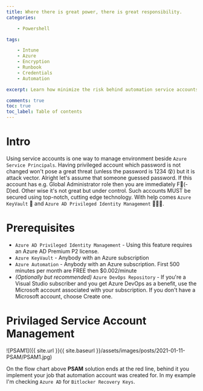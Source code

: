 ```yaml
---
title: Where there is great power, there is great responsibility.
categories:

    - Powershell

tags:

    - Intune
    - Azure
    - Encryption
    - Runbook
    - Credentials
    - Automation

excerpt: Learn how minimize the risk behind automation service accounts 

comments: true
toc: true
toc_label: Table of contents
---
```


# Intro

Using service accounts is one way to manage environment beside `Azure Service Principals`.
Having privileged account which password is not changed won't pose a great threat (unless the password is 1234 😵) but it is attack vector.
Alright let's assume that someone guessed password.
If this account has e.g. Global Administrator role then you are immediately F🦆(-D)ed.
Other wise it's not great but under control.
Such accounts MUST be secured using top-notch, cutting edge technology.
With help comes `Azure KeyVault` 🔐 and  `Azure AD Privileged Identity Management` 👮🏻‍♂️.

# Prerequisites

* `Azure AD Privileged Identity Management` - Using this feature requires an Azure AD Premium P2 license.
* `Azure KeyVault` - Anybody with an Azure subscription
* `Azure Automation` - Anybody with an Azure subscription. First 500 minutes per month are FREE then $0.002/minute
* *(Optionally but recommended)* `Azure DevOps Repository` - If you're a Visual Studio subscriber and you get Azure DevOps as a benefit, use the Microsoft account associated with your subscription.
If you don't have a Microsoft account, choose Create one.

# Privilaged Service Account Management

![PSAM1]({{ site.url }}{{ site.baseurl }}/assets/images/posts/2021-01-11-PSAM/PSAM1.jpg)

On the flow chart above **PSAM** solution ends at the red line, behind it you implement your job that automation account was created for.
In my example I'm checking `Azure AD` for `Bitlocker Recovery Keys`. 